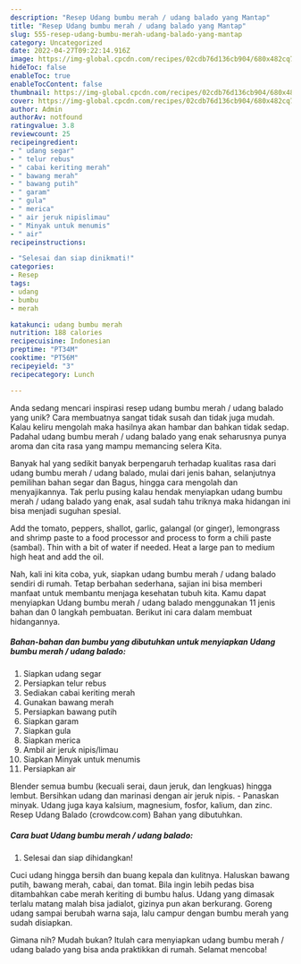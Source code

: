 ```yaml
---
description: "Resep Udang bumbu merah / udang balado yang Mantap"
title: "Resep Udang bumbu merah / udang balado yang Mantap"
slug: 555-resep-udang-bumbu-merah-udang-balado-yang-mantap
category: Uncategorized
date: 2022-04-27T09:22:14.916Z
image: https://img-global.cpcdn.com/recipes/02cdb76d136cb904/680x482cq70/udang-bumbu-merah-udang-balado-foto-resep-utama.jpg
hideToc: false
enableToc: true
enableTocContent: false
thumbnail: https://img-global.cpcdn.com/recipes/02cdb76d136cb904/680x482cq70/udang-bumbu-merah-udang-balado-foto-resep-utama.jpg
cover: https://img-global.cpcdn.com/recipes/02cdb76d136cb904/680x482cq70/udang-bumbu-merah-udang-balado-foto-resep-utama.jpg
author: Admin
authorAv: notfound
ratingvalue: 3.8
reviewcount: 25
recipeingredient:
- " udang segar"
- " telur rebus"
- " cabai keriting merah"
- " bawang merah"
- " bawang putih"
- " garam"
- " gula"
- " merica"
- " air jeruk nipislimau"
- " Minyak untuk menumis"
- " air"
recipeinstructions:

- "Selesai dan siap dinikmati!"
categories:
- Resep
tags:
- udang
- bumbu
- merah

katakunci: udang bumbu merah 
nutrition: 188 calories
recipecuisine: Indonesian
preptime: "PT34M"
cooktime: "PT56M"
recipeyield: "3"
recipecategory: Lunch

---
```





Anda sedang mencari inspirasi resep udang bumbu merah / udang balado yang unik? Cara membuatnya sangat tidak susah dan tidak juga mudah. Kalau keliru mengolah maka hasilnya akan hambar dan bahkan tidak sedap. Padahal udang bumbu merah / udang balado yang enak seharusnya punya aroma dan cita rasa yang mampu memancing selera Kita.





Banyak hal yang sedikit banyak berpengaruh terhadap kualitas rasa dari udang bumbu merah / udang balado, mulai dari jenis bahan, selanjutnya pemilihan bahan segar dan Bagus, hingga cara mengolah dan menyajikannya. Tak perlu pusing kalau hendak menyiapkan udang bumbu merah / udang balado yang enak,      asal sudah tahu triknya maka hidangan ini bisa menjadi suguhan spesial.














Add the tomato, peppers, shallot, garlic, galangal (or ginger), lemongrass and shrimp paste to a food processor and process to form a chili paste (sambal). Thin with a bit of water if needed. Heat a large pan to medium high heat and add the oil.






Nah, kali ini kita coba, yuk, siapkan udang bumbu merah / udang balado sendiri di rumah. Tetap berbahan sederhana, sajian ini bisa memberi manfaat untuk membantu menjaga kesehatan tubuh kita. Kamu dapat menyiapkan Udang bumbu merah / udang balado menggunakan 11 jenis bahan dan 0 langkah pembuatan. Berikut ini cara dalam membuat hidangannya.

<!--inarticleads1-->

##### Bahan-bahan dan bumbu yang dibutuhkan untuk menyiapkan Udang bumbu merah / udang balado:

1. Siapkan  udang segar
1. Persiapkan  telur rebus
1. Sediakan  cabai keriting merah
1. Gunakan  bawang merah
1. Persiapkan  bawang putih
1. Siapkan  garam
1. Siapkan  gula
1. Siapkan  merica
1. Ambil  air jeruk nipis/limau
1. Siapkan  Minyak untuk menumis
1. Persiapkan  air


Blender semua bumbu (kecuali serai, daun jeruk, dan lengkuas) hingga lembut. Bersihkan udang dan marinasi dengan air jeruk nipis. - Panaskan minyak. Udang juga kaya kalsium, magnesium, fosfor, kalium, dan zinc. Resep Udang Balado (crowdcow.com) Bahan yang dibutuhkan. 

<!--inarticleads2-->

##### Cara buat Udang bumbu merah / udang balado:


1. Selesai dan siap dihidangkan!

Cuci udang hingga bersih dan buang kepala dan kulitnya. Haluskan bawang putih, bawang merah, cabai, dan tomat. Bila ingin lebih pedas bisa ditambahkan cabe merah keriting di bumbu halus. Udang yang dimasak terlalu matang malah bisa jadialot, gizinya pun akan berkurang. Goreng udang sampai berubah warna saja, lalu campur dengan bumbu merah yang sudah disiapkan. 

Gimana nih? Mudah bukan? Itulah cara menyiapkan udang bumbu merah / udang balado yang bisa anda praktikkan di rumah. Selamat mencoba!
